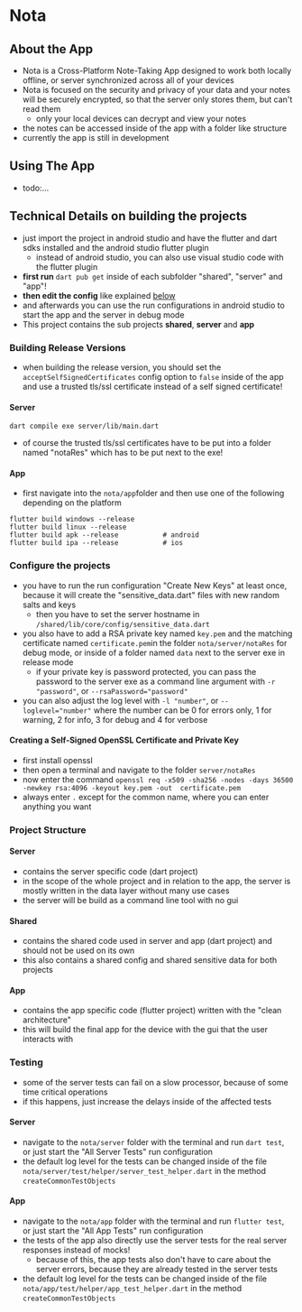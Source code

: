 # Nota

## About the App
- Nota is a Cross-Platform Note-Taking App designed to work both locally offline, or server synchronized across 
  all of your devices 
- Nota is focused on the security and privacy of your data and your notes will be securely encrypted, so that the server only
  stores them, but can't read them
  - only your local devices can decrypt and view your notes
- the notes can be accessed inside of the app with a folder like structure
- currently the app is still in development

## Using The App

- todo:...

## Technical Details on building the projects 

- just import the project in android studio and have the flutter and dart sdks installed and the android studio flutter 
  plugin
  - instead of android studio, you can also use visual studio code with the flutter plugin
- **first run** `dart pub get` inside of each subfolder "shared", "server" and "app"! 
- **then edit the config** like explained [below](#configure-the-projects)
- and afterwards you can use the run configurations in android studio to start the app and the server in debug mode
- This project contains the sub projects **shared**, **server** and **app**

### Building Release Versions 

- when building the release version, you should set the `acceptSelfSignedCertificates` config option to `false` inside of 
  the app and use a trusted tls/ssl certificate instead of a self signed certificate!

#### Server

```
dart compile exe server/lib/main.dart
```

- of course the trusted tls/ssl certificates have to be put into a folder named "notaRes" which has to be put next to the 
  exe!

#### App 

- first navigate into the `nota/app`folder and then use one of the following depending on the platform

```
flutter build windows --release 
flutter build linux --release       
flutter build apk --release           # android 
flutter build ipa --release           # ios 
```


### Configure the projects

- you have to run the run configuration "Create New Keys" at least once, because it will create the "sensitive_data.dart" 
  files with new random salts and keys
  - then you have to set the server hostname in `/shared/lib/core/config/sensitive_data.dart`
- you also have to add a RSA private key named `key.pem` and the matching certificate named `certificate.pem`in the 
  folder `nota/server/notaRes` for debug mode, or inside of a folder named `data` next to the server exe in release mode
    - if your private key is password protected, you can pass the password to the server exe as a command line argument 
      with `-r "password"`, or `--rsaPassword="password"`
- you can also adjust the log level with `-l "number"`, or `--loglevel="number"` where the number can be 0 for errors 
  only, 1 for warning, 2 for info, 3 for debug and 4 for verbose

#### Creating a Self-Signed OpenSSL Certificate and Private Key

- first install openssl 
- then open a terminal and navigate to the folder `server/notaRes`
- now enter the command `openssl req -x509 -sha256 -nodes -days 36500 -newkey rsa:4096 -keyout key.pem -out 
  certificate.pem`
- always enter `.` except for the common name, where you can enter anything you want

### Project Structure

#### Server

- contains the server specific code (dart project)
- in the scope of the whole project and in relation to the app, the server is mostly written in the data layer without 
  many use cases
- the server will be build as a command line tool with no gui

#### Shared

- contains the shared code used in server and app (dart project) and should not be used on its own
- this also contains a shared config and shared sensitive data for both projects

#### App

- contains the app specific code (flutter project) written with the "clean architecture"
- this will build the final app for the device with the gui that the user interacts with

### Testing

- some of the server tests can fail on a slow processor, because of some time critical operations
- if this happens, just increase the delays inside of the affected tests

#### Server

- navigate to the `nota/server` folder with the terminal and run `dart test`, or just start the "All Server Tests" run
  configuration
- the default log level for the tests can be changed inside of the file `nota/server/test/helper/server_test_helper.dart` in
  the method `createCommonTestObjects`

#### App

- navigate to the `nota/app` folder with the terminal and run `flutter test`, or just start the "All App Tests" run
  configuration
- the tests of the app also directly use the server tests for the real server responses instead of mocks!
  - because of this, the app tests also don't have to care about the server errors, because they are already tested in
    the server tests
- the default log level for the tests can be changed inside of the file `nota/app/test/helper/app_test_helper.dart` in 
the method `createCommonTestObjects`

<!--- // todo: screenshots of the app should follow here -->